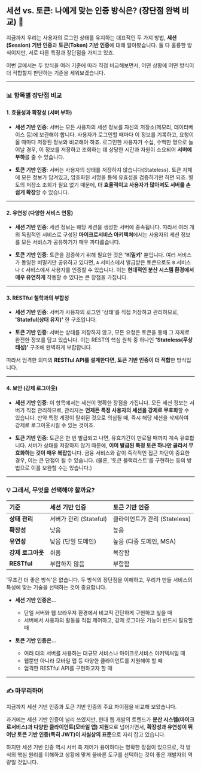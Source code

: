 ## 세션 vs. 토큰: 나에게 맞는 인증 방식은? (장단점 완벽 비교) 🥊

지금까지 우리는 사용자의 로그인 상태를 유지하는 대표적인 두 가지 방법, **세션(Session) 기반 인증**과 **토큰(Token) 기반 인증**에 대해 알아봤습니다. 둘 다 훌륭한 방식이지만, 서로 다른 특징과 장단점을 가지고 있죠.

이번 글에서는 두 방식을 여러 기준에 따라 직접 비교해보면서, 어떤 상황에 어떤 방식이 더 적합할지 판단하는 기준을 세워보겠습니다.

---

### 📊 항목별 장단점 비교

#### **1. 효율성과 확장성 (서버 부하)**

- **세션 기반 인증**: 서버는 모든 사용자의 세션 정보를 자신의 저장소(메모리, 데이터베이스 등)에 보관해야 합니다. 사용자가 로그인할 때마다 이 정보를 기록하고, 요청이 올 때마다 저장된 정보와 비교해야 하죠. 로그인한 사용자가 수십, 수백만 명으로 늘어날 경우, 이 정보를 저장하고 조회하는 데 상당한 시간과 자원이 소요되어 **서버에 부하**를 줄 수 있습니다.

- **토큰 기반 인증**: 서버는 사용자의 상태를 저장하지 않습니다(Stateless). 토큰 자체에 모든 정보가 담겨있고, 암호화된 서명을 통해 유효성을 검증하기만 하면 되죠. 별도의 저장소 조회가 필요 없기 때문에, **더 효율적이고 사용자가 많아져도 서버를 손쉽게 확장**할 수 있습니다.

---

#### **2. 유연성 (다양한 서비스 연동)**

- **세션 기반 인증**: 세션 정보는 해당 세션을 생성한 서버에 종속됩니다. 따라서 여러 개의 독립적인 서비스로 구성된 **마이크로서비스 아키텍처**에서는 사용자의 세션 정보를 모든 서비스가 공유하기가 매우 까다롭습니다.

- **토큰 기반 인증**: 토큰을 검증하기 위해 필요한 것은 **'비밀키'** 뿐입니다. 여러 서비스가 동일한 비밀키만 공유하고 있다면, `A` 서비스에서 발급받은 토큰으로도 `B` 서비스나 `C` 서비스에서 사용자를 인증할 수 있습니다. 이는 **현대적인 분산 시스템 환경에서 매우 유연하게** 작동할 수 있다는 큰 장점을 가집니다.

---

#### **3. RESTful 철학과의 부합성**

- **세션 기반 인증**: 서버가 사용자의 로그인 '상태'를 직접 저장하고 관리하므로, **'Stateful(상태 유지)'** 한 구조입니다.

- **토큰 기반 인증**: 서버는 상태를 저장하지 않고, 모든 요청은 토큰을 통해 그 자체로 완전한 정보를 담고 있습니다. 이는 REST의 핵심 원칙 중 하나인 **'Stateless(무상태성)'** 구조에 완벽하게 부합합니다.

따라서 엄격한 의미의 **RESTful API를 설계한다면, 토큰 기반 인증이 더 적합**한 방식입니다.

---

#### **4. 보안 (강제 로그아웃)**

- **세션 기반 인증**: 이 항목에서는 세션이 명확한 장점을 가집니다. 모든 세션 정보는 서버가 직접 관리하므로, 관리자는 **언제든 특정 사용자의 세션을 강제로 무효화**할 수 있습니다. 만약 특정 계정이 탈취된 것으로 의심될 때, 즉시 해당 세션을 삭제하여 강제로 로그아웃시킬 수 있는 것이죠.

- **토큰 기반 인증**: 토큰은 한 번 발급되고 나면, 유효기간이 만료될 때까지 계속 유효합니다. 서버가 상태를 저장하지 않기 때문에, **이미 발급된 특정 토큰 하나만 골라서 무효화하는 것이 매우 복잡**합니다. 금융 서비스와 같이 즉각적인 접근 차단이 중요한 경우, 이는 큰 단점이 될 수 있습니다. (물론, '토큰 블랙리스트'를 구현하는 등의 방법으로 이를 보완할 수는 있습니다.)

---

### 💡 그래서, 무엇을 선택해야 할까요?

| 기준              | 세션 기반 인증         | 토큰 기반 인증                |
| :---------------- | :--------------------- | :---------------------------- |
| **상태 관리**     | 서버가 관리 (Stateful) | 클라이언트가 관리 (Stateless) |
| **확장성**        | 낮음                   | 높음                          |
| **유연성**        | 낮음 (단일 도메인)     | 높음 (다중 도메인, MSA)       |
| **강제 로그아웃** | 쉬움                   | 복잡함                        |
| **RESTful**       | 부합하지 않음          | 부합함                        |

'무조건 더 좋은 방식'은 없습니다. 두 방식의 장단점을 이해하고, 우리가 만들 서비스의 특성에 맞는 기술을 선택하는 것이 중요합니다.

- **세션 기반 인증은...**

  - 단일 서버와 웹 브라우저 환경에서 비교적 간단하게 구현하고 싶을 때
  - 서버에서 사용자의 활동을 직접 제어하고, 강제 로그아웃 기능이 반드시 필요할 때

- **토큰 기반 인증은...**
  - 여러 대의 서버를 사용하는 대규모 서비스나 마이크로서비스 아키텍처일 때
  - 웹뿐만 아니라 모바일 앱 등 다양한 클라이언트를 지원해야 할 때
  - 엄격한 RESTful API를 구현하고자 할 때

---

### ✍️ 마무리하며

지금까지 세션 기반 인증과 토큰 기반 인증의 주요 차이점을 비교해 보았습니다.

과거에는 세션 기반 인증이 널리 쓰였지만, 현대 웹 개발의 트렌드가 **분산 시스템(마이크로서비스)과 다양한 클라이언트(모바일 앱) 지원**으로 넘어가면서, **확장성과 유연성이 뛰어난 토큰 기반 인증(특히 JWT)이 사실상의 표준**으로 자리 잡고 있습니다.

하지만 세션 기반 인증 역시 서버 측 제어가 용이하다는 명확한 장점이 있으므로, 각 방식의 핵심 원리를 이해하고 상황에 맞게 올바른 도구를 선택하는 것이 좋은 개발자의 역량일 것입니다.
